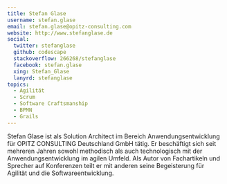 ```yaml
---
title: Stefan Glase
username: stefan.glase
email: stefan.glase@opitz-consulting.com
website: http://www.stefanglase.de
social:
  twitter: stefanglase
  github: codescape
  stackoverflow: 266268/stefanglase
  facebook: stefan.glase
  xing: Stefan_Glase
  lanyrd: stefanglase
topics:
  - Agilität
  - Scrum
  - Software Craftsmanship
  - BPMN
  - Grails
---
```


Stefan Glase ist als Solution Architect im Bereich Anwendungsentwicklung für OPITZ CONSULTING Deutschland GmbH tätig. Er beschäftigt sich seit mehreren Jahren sowohl methodisch als auch technologisch mit der Anwendungsentwicklung im agilen Umfeld. Als Autor von Fachartikeln und Sprecher auf Konferenzen teilt er mit anderen seine Begeisterung für Agilität und die Softwareentwicklung.
